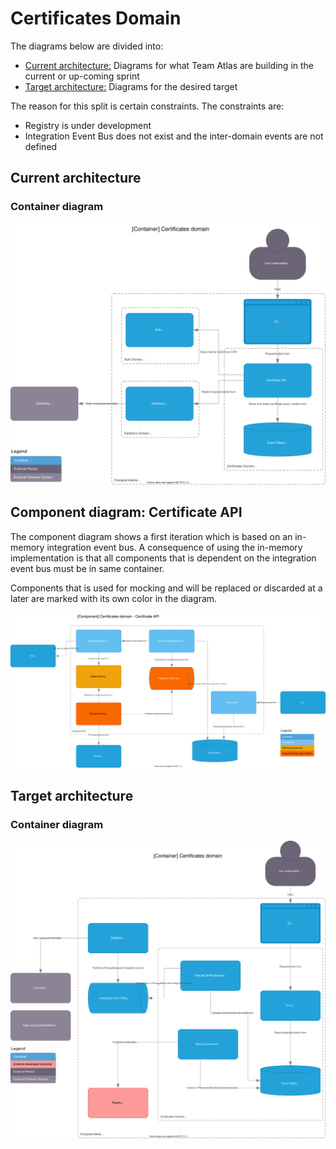# Certificates Domain

The diagrams below are divided into:

* [Current architecture:](#current-architecture) Diagrams for what Team Atlas are building in the current or up-coming sprint
* [Target architecture:](#target-architecture) Diagrams for the desired target

The reason for this split is certain constraints. The constraints are:

* Registry is under development
* Integration Event Bus does not exist and the inter-domain events are not defined

## Current architecture

### Container diagram
![Container diagram](../diagrams/certificates.current.container.drawio.svg)

## Component diagram: Certificate API

The component diagram shows a first iteration which is based on an in-memory integration event bus. A consequence of using the in-memory implementation is that all components that is dependent on the integration event bus must be in same container.

Components that is used for mocking and will be replaced or discarded at a later are marked with its own color in the diagram.

![Issuer component diagram](../diagrams/certificates.current.component.certificate.api.drawio.svg)


## Target architecture

### Container diagram
![Container diagram](../diagrams/certificates.target.container.drawio.svg)

